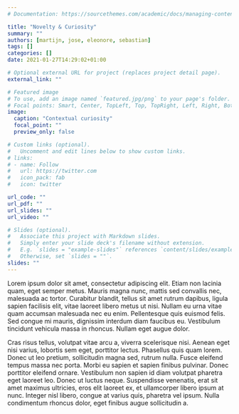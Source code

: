 ```yaml
---
# Documentation: https://sourcethemes.com/academic/docs/managing-content/

title: "Novelty & Curiosity"
summary: ""
authors: [martijn, jose, eleonore, sebastian]
tags: []
categories: []
date: 2021-01-27T14:29:02+01:00

# Optional external URL for project (replaces project detail page).
external_link: ""

# Featured image
# To use, add an image named `featured.jpg/png` to your page's folder.
# Focal points: Smart, Center, TopLeft, Top, TopRight, Left, Right, BottomLeft, Bottom, BottomRight.
image:
  caption: "Contextual curiosity"
  focal_point: ""
  preview_only: false

# Custom links (optional).
#   Uncomment and edit lines below to show custom links.
# links:
# - name: Follow
#   url: https://twitter.com
#   icon_pack: fab
#   icon: twitter

url_code: ""
url_pdf: ""
url_slides: ""
url_video: ""

# Slides (optional).
#   Associate this project with Markdown slides.
#   Simply enter your slide deck's filename without extension.
#   E.g. `slides = "example-slides"` references `content/slides/example-slides.md`.
#   Otherwise, set `slides = ""`.
slides: ""
---
```


Lorem ipsum dolor sit amet, consectetur adipiscing elit. Etiam non lacinia quam, eget semper metus. Mauris magna nunc, mattis sed convallis nec, malesuada ac tortor. Curabitur blandit, tellus sit amet rutrum dapibus, ligula sapien facilisis elit, vitae laoreet libero metus ut nisi. Nullam eu urna vitae quam accumsan malesuada nec eu enim. Pellentesque quis euismod felis. Sed congue mi mauris, dignissim interdum diam faucibus eu. Vestibulum tincidunt vehicula massa in rhoncus. Nullam eget augue dolor.

Cras risus tellus, volutpat vitae arcu a, viverra scelerisque nisi. Aenean eget nisi varius, lobortis sem eget, porttitor lectus. Phasellus quis quam lorem. Donec ut leo pretium, sollicitudin magna sed, rutrum nulla. Fusce eleifend tempus massa nec porta. Morbi eu sapien et sapien finibus pulvinar. Donec porttitor eleifend ornare. Vestibulum non sapien id diam volutpat pharetra eget laoreet leo. Donec ut luctus neque. Suspendisse venenatis, erat sit amet maximus ultricies, eros elit laoreet ex, et ullamcorper libero ipsum at nunc. Integer nisl libero, congue at varius quis, pharetra vel ipsum. Nulla condimentum rhoncus dolor, eget finibus augue sollicitudin a.
